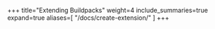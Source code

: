+++
title="Extending Buildpacks"
weight=4
include_summaries=true
expand=true
aliases=[
    "/docs/create-extension/"
]
+++